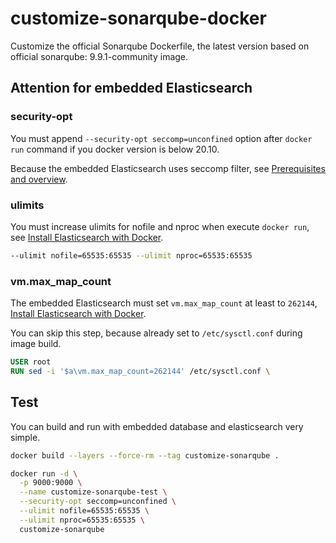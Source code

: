 # customize-sonarqube-docker

Customize the official Sonarqube Dockerfile, the latest version based on official sonarqube:
9.9.1-community image.

## Attention for embedded Elasticsearch
### security-opt
You must append `--security-opt seccomp=unconfined`
option after `docker run` command if you docker version is below 20.10.

Because the embedded Elasticsearch uses seccomp filter,
see [Prerequisites and overview](https://docs.sonarqube.org/latest/requirements/prerequisites-and-overview/).

### ulimits
You must increase ulimits for nofile and nproc when execute `docker run`, see [Install Elasticsearch with Docker](https://www.elastic.co/guide/en/elasticsearch/reference/current/docker.html).
```bash
--ulimit nofile=65535:65535 --ulimit nproc=65535:65535
```

### vm.max_map_count
The embedded Elasticsearch must set `vm.max_map_count` at least to `262144`, [Install Elasticsearch with Docker](https://www.elastic.co/guide/en/elasticsearch/reference/current/docker.html).

You can skip this step, because already set to `/etc/sysctl.conf` during image build.
```dockerfile
USER root
RUN sed -i '$a\vm.max_map_count=262144' /etc/sysctl.conf \
```

## Test
You can build and run with embedded database and elasticsearch very simple.
```bash
docker build --layers --force-rm --tag customize-sonarqube .

docker run -d \
  -p 9000:9000 \
  --name customize-sonarqube-test \
  --security-opt seccomp=unconfined \
  --ulimit nofile=65535:65535 \
  --ulimit nproc=65535:65535 \
  customize-sonarqube
```